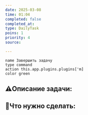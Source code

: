 ```yaml
---
date: 2025-03-08
time: 01:04
completed: false
completed_at: 
type: DailyTask
poins: 1
priority: 4
source: 

---
```



```button
name Завершить задачу
type command
action this.app.plugins.plugins['m]
color green
```

## ⚠️Описание задачи:



## 📝Что нужно сделать:
